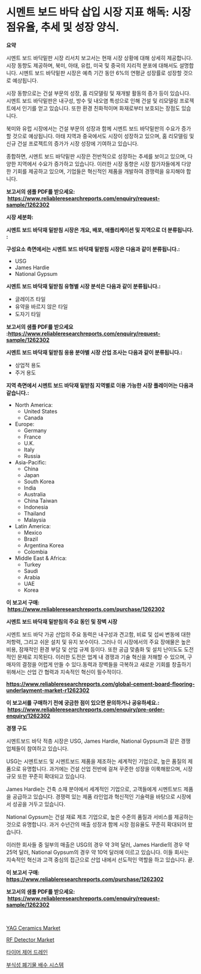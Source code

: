 <p><h1>시멘트 보드 바닥 삽입 시장 지표 해독: 시장 점유율, 추세 및 성장 양식.</h1></p><p><strong>요약</strong></p>
<p><p>시멘트 보드 바닥밑판 시장 리서치 보고서는 현재 시장 상황에 대해 상세히 제공합니다. 시장 동향도 제공하며, 북미, 아태, 유럽, 미국 및 중국의 지리적 분포에 대해서도 설명합니다. 시멘트 보드 바닥밑판 시장은 예측 기간 동안 6%의 연평균 성장률로 성장할 것으로 예상됩니다.</p><p>시장 동향으로는 건설 부문의 성장, 홈 리모델링 및 재개발 활동의 증가 등이 있습니다. 시멘트 보드 바닥밑판은 내구성, 방수 및 내오염 특성으로 인해 건설 및 리모델링 프로젝트에서 인기를 얻고 있습니다. 또한 환경 친화적이며 화재로부터 보호되는 장점도 있습니다.</p><p>북미와 유럽 시장에서는 건설 부문의 성장과 함께 시멘트 보드 바닥밑판의 수요가 증가할 것으로 예상됩니다. 아태 지역과 중국에서도 시장이 성장하고 있으며, 홈 리모델링 및 신규 건설 프로젝트의 증가가 시장 성장에 기여하고 있습니다.</p><p>종합하면, 시멘트 보드 바닥밑판 시장은 전반적으로 성장하는 추세를 보이고 있으며, 다양한 지역에서 수요가 증가하고 있습니다. 이러한 시장 동향은 시장 참가자들에게 다양한 기회를 제공하고 있으며, 기업들은 혁신적인 제품을 개발하여 경쟁력을 유지해야 합니다.</p></p>
<p><strong>보고서의 샘플 PDF를 받으세요: &nbsp;<a href="https://www.reliableresearchreports.com/enquiry/request-sample/1262302">https://www.reliableresearchreports.com/enquiry/request-sample/1262302</a></strong></p>
<p><strong>시장 세분화:</strong></p>
<p><strong> 시멘트 보드 바닥재 밑받침 시장은 개요, 배포, 애플리케이션 및 지역으로 더 분류됩니다. :</strong></p>
<p><strong>구성요소 측면에서는 시멘트 보드 바닥재 밑받침 시장은 다음과 같이 분류됩니다.:</strong></p>
<p><ul><li>USG</li><li>James Hardie</li><li>National Gypsum</li></ul></p>
<p><strong> 시멘트 보드 바닥재 밑받침 유형별 시장 분석은 다음과 같이 분류됩니다.:</strong></p>
<p><ul><li>글레이즈 타일</li><li>유약을 바르지 않은 타일</li><li>도자기 타일</li></ul></p>
<p><strong>보고서의 샘플 PDF를 받으세요 :<a href="https://www.reliableresearchreports.com/enquiry/request-sample/1262302">https://www.reliableresearchreports.com/enquiry/request-sample/1262302</a></strong></p>
<p><strong> 시멘트 보드 바닥재 밑받침 응용 분야별 시장 산업 조사는 다음과 같이 분류됩니다.:</strong></p>
<p><ul><li>상업적 용도</li><li>주거 용도</li></ul></p>
<p><strong>지역 측면에서 시멘트 보드 바닥재 밑받침 지역별로 이용 가능한 시장 플레이어는 다음과 같습니다.:</strong></p>
<p><ul>
    <li>
        North America:
        <ul>
            <li>United States</li>
            <li>Canada</li>
        </ul>
    </li>
    <li>
        Europe:
        <ul>
            <li>Germany</li>
            <li>France</li>
            <li>U.K.</li>
            <li>Italy</li>
            <li>Russia</li>
        </ul>
    </li>
    <li>
        Asia-Pacific:
        <ul>
            <li>China</li>
            <li>Japan</li>
            <li>South Korea</li>
            <li>India</li>
            <li>Australia</li>
            <li>China Taiwan</li>
            <li>Indonesia</li>
            <li>Thailand</li>
            <li>Malaysia</li>
        </ul>
    </li>
    <li>
        Latin America:
        <ul>
            <li>Mexico</li>
            <li>Brazil</li>
            <li>Argentina Korea</li>
            <li>Colombia</li>
        </ul>
    </li>
    <li>
        Middle East & Africa:
        <ul>
            <li>Turkey</li>
            <li>Saudi</li>
            <li>Arabia</li>
            <li>UAE</li>
            <li>Korea</li>
        </ul>
    </li>
    </ul></p>
<p><strong>이 보고서 구매: &nbsp;<a href="https://www.reliableresearchreports.com/purchase/1262302">https://www.reliableresearchreports.com/purchase/1262302</a></strong></p>
<p><strong>시멘트 보드 바닥재 밑받침의 주요 동인 및 장벽 시장</strong></p>
<p><p>시멘트 보드 바닥 가공 산업의 주요 동력은 내구성과 견고함, 비료 및 섭씨 변동에 대한 저항력, 그리고 쉬운 설치 및 유지 보수이다. 그러나 이 시장에서의 주요 장애물은 높은 비용, 잠재적인 환경 부담 및 산업 규제 등이다. 또한 공급 맞춤화 및 설치 난이도도 도전적인 문제로 지목된다. 이러한 도전은 업계 내 경쟁과 기술 혁신을 저해할 수 있으며, 구매자의 결정을 어렵게 만들 수 있다.동력과 장벽들을 극복하고 새로운 기회를 창출하기 위해서는 산업 간 협력과 지속적인 혁신이 필수적이다.</p></p>
<p><strong><a href="https://www.reliableresearchreports.com/global-cement-board-flooring-underlayment-market-r1262302">https://www.reliableresearchreports.com/global-cement-board-flooring-underlayment-market-r1262302</a></strong></p>
<p><strong>이 보고서를 구매하기 전에 궁금한 점이 있으면 문의하거나 공유하세요.: &nbsp;<a href="https://www.reliableresearchreports.com/enquiry/pre-order-enquiry/1262302">https://www.reliableresearchreports.com/enquiry/pre-order-enquiry/1262302</a></strong></p>
<p><strong>경쟁 구도</strong></p>
<p><p>시멘트보드 바닥 적층 시장은 USG, James Hardie, National Gypsum과 같은 경쟁 업체들이 참여하고 있습니다. </p><p>USG는 시멘트보드 및 시멘트보드 제품을 제조하는 세계적인 기업으로, 높은 품질의 제품으로 유명합니다. 과거에는 건설 산업 전반에 걸쳐 꾸준한 성장을 이룩해왔으며, 시장규모 또한 꾸준히 확대되고 있습니다. </p><p>James Hardie는 건축 소재 분야에서 세계적인 기업으로, 고객들에게 시멘트보드 제품을 공급하고 있습니다. 경쟁력 있는 제품 라인업과 혁신적인 기술력을 바탕으로 시장에서 성공을 거두고 있습니다. </p><p>National Gypsum는 건설 재료 제조 기업으로, 높은 수준의 품질과 서비스를 제공하는 것으로 유명합니다. 과거 수년간의 매출 성장과 함께 시장 점유율도 꾸준히 확대되어 왔습니다. </p><p>이러한 회사들 중 일부의 매출은 USG의 경우 약 3억 달러, James Hardie의 경우 약 25억 달러, National Gypsum의 경우 약 10억 달러에 이르고 있습니다. 이들 회사는 지속적인 혁신과 고객 중심의 접근으로 산업 내에서 선도적인 역할을 하고 있습니다.  끝.</p></p>
<p><strong>이 보고서 구매: &nbsp; <a href="https://www.reliableresearchreports.com/purchase/1262302">https://www.reliableresearchreports.com/purchase/1262302</a></strong></p>
<p><strong>보고서의 샘플 PDF를 받으세요: &nbsp;<a href="https://www.reliableresearchreports.com/enquiry/request-sample/1262302">https://www.reliableresearchreports.com/enquiry/request-sample/1262302</a></strong><strong></strong></p>
<p>&nbsp;</p>
<p><p><a href="https://issuu.com/reportprime-2/docs/yag-ceramics-market-size-2030.pptx">YAG Ceramics Market</a></p><p><a href="https://issuu.com/reportprime-2/docs/rf-detector-market-size-2030.pptx">RF Detector Market</a></p><p><a href="https://github.com/courtney23pratt/Market-Research-Report-List-1/blob/main/881913092144.md">타이머 제어 드레인</a></p><p><a href="https://github.com/rifqimuhammad018/Market-Research-Report-List-1/blob/main/675753592143.md">부식성 폐기물 배수 시스템</a></p></p>